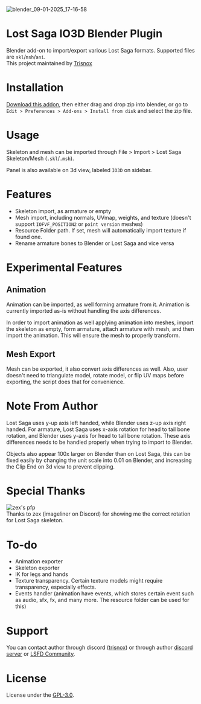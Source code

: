 ![blender_09-01-2025_17-16-58](https://github.com/user-attachments/assets/81e0ccc4-e4dc-43d4-9dad-47e8f554c572)

# Lost Saga IO3D Blender Plugin
Blender add-on to import/export various Lost Saga formats. Supported files are `skl`/`msh`/`ani`.<br>
This project maintained by [Trisnox](https://github.com/Trisnox)

# Installation
[Download this addon](https://github.com/Trisnox/lost-saga-io3d/releases/latest), then either drag and drop zip into blender, or go to `Edit > Preferences > Add-ons > Install from disk` and select the zip file.

# Usage
Skeleton and mesh can be imported through File > Import > Lost Saga Skeleton/Mesh (`.skl`/`.msh`).

Panel is also available on 3d view, labeled `IO3D` on sidebar.

# Features
- Skeleton import, as armature or empty
- Mesh import, including normals, UVmap, weights, and texture (doesn't support `IOFVF_POSITION2` or `point version` meshes)
- Resource Folder path. If set, mesh will automatically import texture if found one.
- Rename armature bones to Blender or Lost Saga and vice versa


# Experimental Features
## Animation
Animation can be imported, as well forming armature from it. Animation is currently imported as-is without handling the axis differences.

In order to import animation as well applying animation into meshes, import the skeleton as empty, form armature, attach armature with mesh, and then import the animation. This will ensure the mesh to properly transform.

## Mesh Export
Mesh can be exported, it also convert axis differences as well. Also, user doesn't need to triangulate model, rotate model, or flip UV maps before exporting, the script does that for convenience.

# Note From Author
Lost Saga uses y-up axis left handed, while Blender uses z-up axis right handed. For armature, Lost Saga uses x-axis rotation for head to tail bone rotation, and Blender uses y-axis for head to tail bone rotation. These axis differences needs to be handled properly when trying to import to Blender.

Objects also appear 100x larger on Blender than on Lost Saga, this can be fixed easily by changing the unit scale into 0.01 on Blender, and increasing the Clip End on 3d view to prevent clipping.

# Special Thanks
![zex's pfp](https://cdn.discordapp.com/avatars/168260795233206272/a_0b2d1becd61b1f08965a0a4f87b96c69.gif?size=128)</br>
Thanks to zex (imageliner on Discord) for showing me the correct rotation for Lost Saga skeleton.

# To-do
- Animation exporter
- Skeleton exporter
- IK for legs and hands
- Texture transparency. Certain texture models might require transparency, especially effects.
- Events handler (animation have events, which stores certain event such as audio, sfx, fx, and many more. The resource folder can be used for this)

# Support
You can contact author through discord ([trisnox](https://discord.com/users/543595002031243300)) or through author [discord server](https://discord.gg/dJUMU9Gkw2) or [LSFD Community](https://discord.gg/b5MeZxYEZf).

# License

License under the [GPL-3.0](./LICENSE).

